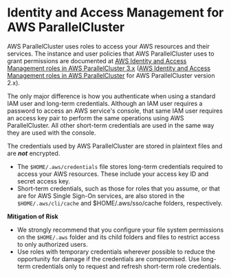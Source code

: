 # Identity and Access Management for AWS ParallelCluster<a name="security-iam"></a>

AWS ParallelCluster uses roles to access your AWS resources and their services\. The instance and user policies that AWS ParallelCluster uses to grant permissions are documented at [AWS Identity and Access Management roles in AWS ParallelCluster 3\.x](iam-roles-in-parallelcluster-v3.md) \([AWS Identity and Access Management roles in AWS ParallelCluster](iam.md) for AWS ParallelCluster version 2\.x\)\.

The only major difference is how you authenticate when using a standard IAM user and long\-term credentials\. Although an IAM user requires a password to access an AWS service's console, that same IAM user requires an access key pair to perform the same operations using AWS ParallelCluster\. All other short\-term credentials are used in the same way they are used with the console\.

The credentials used by AWS ParallelCluster are stored in plaintext files and are ***not*** encrypted\.
+ The `$HOME/.aws/credentials` file stores long\-term credentials required to access your AWS resources\. These include your access key ID and secret access key\. 
+ Short\-term credentials, such as those for roles that you assume, or that are for AWS Single Sign\-On services, are also stored in the `$HOME/.aws/cli/cache` and $HOME/\.aws/sso/cache folders, respectively\.

**Mitigation of Risk**
+ We strongly recommend that you configure your file system permissions on the `$HOME/.aws` folder and its child folders and files to restrict access to only authorized users\.
+ Use roles with temporary credentials wherever possible to reduce the opportunity for damage if the credentials are compromised\. Use long\-term credentials only to request and refresh short\-term role credentials\.